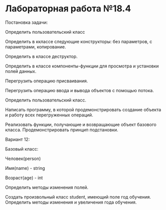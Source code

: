 # **Лабораторная работа №18.4**

Постановка задачи:

Определить пользовательский класс

Определить в кклассе следующие конструкторы: без параметров, с параметрами, копирование.

Определить в классе деструктор.

Определить в классе компоненты-функции для просмотра и установки полей данных.

Перегрузить операцию присваивания.

Перегрузить операцию ввода и вывода объектов с помощью потока.

Определить пользовательский класс.

Написать программу, в которой продемонстрировать создание объекта и работу всех перегруженных операций.

Реализовать функции, получающие и возвращающие объект базового класса. Продемонстрировать принцип подстановки.

Вариант 12:

Базовый класс:

Человек(person)

Имя(name) - string

Возраст(age) - int

Определить методы изменения полей.

Создать произвольный класс student, имеющий поле год обучения. Определить методы изменения и увеличения года обучения.
